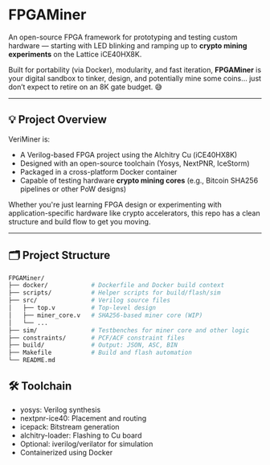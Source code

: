 # FPGAMiner
An open-source FPGA framework for prototyping and testing custom hardware — starting with LED blinking and ramping up to **crypto mining experiments** on the Lattice iCE40HX8K.

Built for portability (via Docker), modularity, and fast iteration, **FPGAMiner** is your digital sandbox to tinker, design, and potentially mine some coins… just don’t expect to retire on an 8K gate budget. 😅

---

## 💡 Project Overview

VeriMiner is:
- A Verilog-based FPGA project using the Alchitry Cu (iCE40HX8K)
- Designed with an open-source toolchain (Yosys, NextPNR, IceStorm)
- Packaged in a cross-platform Docker container
- Capable of testing hardware **crypto mining cores** (e.g., Bitcoin SHA256 pipelines or other PoW designs)

Whether you're just learning FPGA design or experimenting with application-specific hardware like crypto accelerators, this repo has a clean structure and build flow to get you moving.

---

## 🗂️ Project Structure

```bash
FPGAMiner/
├── docker/            # Dockerfile and Docker build context
├── scripts/           # Helper scripts for build/flash/sim
├── src/               # Verilog source files
│   ├── top.v          # Top-level design
│   ├── miner_core.v   # SHA256-based miner core (WIP)
│   └── ...
├── sim/               # Testbenches for miner core and other logic
├── constraints/       # PCF/ACF constraint files
├── build/             # Output: JSON, ASC, BIN
├── Makefile           # Build and flash automation
└── README.md
```
## 🛠️ Toolchain
- yosys: Verilog synthesis
- nextpnr-ice40: Placement and routing
- icepack: Bitstream generation
- alchitry-loader: Flashing to Cu board
- Optional: iverilog/verilator for simulation
- Containerized using Docker
